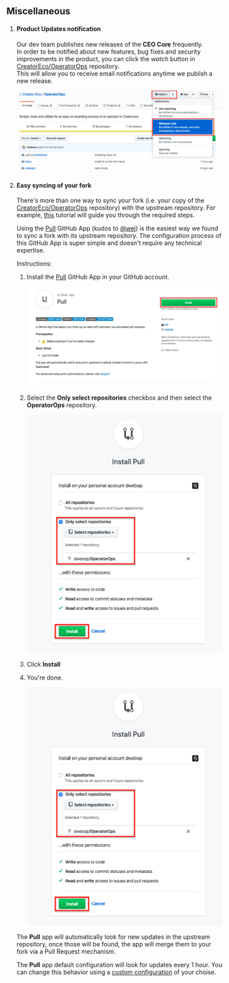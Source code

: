 ## Miscellaneous

1. #### Product Updates notification

    Our dev team publishes new releases of the **CEO Core** frequently.   
    In order to be notified about new features, bug fixes and security improvements in the product, you can click the *watch* button in [CreatorEco/OperatorOps](https://github.com/Creator-Eco/OperatorOps) repository.  
    This will allow you to receive email notifications anytime we publish a new release.

    ![github watch](images/github-watch-repo.png)

2. #### Easy syncing of your fork  

    There's more than one way to sync your fork (i.e. your copy of the [CreatorEco/OperatorOps](https://github.com/Creator-Eco/OperatorOps) repository) with the upstream repository. For example, [this](https://help.github.com/en/github/collaborating-with-issues-and-pull-requests/syncing-a-fork) tutorial will guide you through the required steps.

    Using the [Pull](https://github.com/apps/pull) GitHub App (kudos to [@wei](https://github.com/wei)) is the easiest way we found to sync a fork with its upstream repository. The configuration process of this GitHub App is super simple and doesn't require any technical expertise.
    
    Instructions:

    1. Install the [Pull](https://github.com/apps/pull) GitHub App in your GitHub account.
       
       ![github watch](images/pull-homepage.png)

    2. Select the **Only select repositories** checkbox and then select the **OperatorOps** repository.

       ![github watch](images/pull-install.png) 

    3. Click **Install**
    4. You're done.

        ![github pull app](images/pull-install.png)

    The **Pull** app will automatically look for new updates in the upstream repository, once those will be found, the app will merge them to your fork via a Pull Request mechanism.
    
    The **Pull** app default configuration will look for updates every 1 hour. You can change this behavior using a [custom configuration](https://github.com/wei/pull#readme) of your choise.
